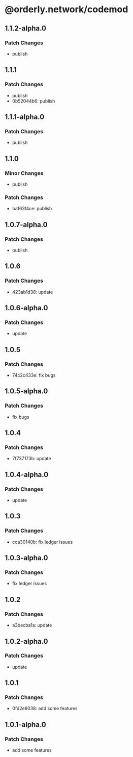 # @orderly.network/codemod

## 1.1.2-alpha.0

### Patch Changes

- publish

## 1.1.1

### Patch Changes

- publish
- 0b52044b6: publish

## 1.1.1-alpha.0

### Patch Changes

- publish

## 1.1.0

### Minor Changes

- publish

### Patch Changes

- ba163f4ce: publish

## 1.0.7-alpha.0

### Patch Changes

- publish

## 1.0.6

### Patch Changes

- 423ab1d38: update

## 1.0.6-alpha.0

### Patch Changes

- update

## 1.0.5

### Patch Changes

- 74c2c433e: fix bugs

## 1.0.5-alpha.0

### Patch Changes

- fix bugs

## 1.0.4

### Patch Changes

- 7f737173b: update

## 1.0.4-alpha.0

### Patch Changes

- update

## 1.0.3

### Patch Changes

- cca30140b: fix ledger issues

## 1.0.3-alpha.0

### Patch Changes

- fix ledger issues

## 1.0.2

### Patch Changes

- a3becba1a: update

## 1.0.2-alpha.0

### Patch Changes

- update

## 1.0.1

### Patch Changes

- 0fd2e6038: add some features

## 1.0.1-alpha.0

### Patch Changes

- add some features
